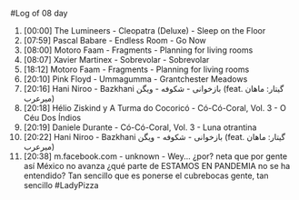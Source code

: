 #Log of 08 day

1. [00:00] The Lumineers - Cleopatra (Deluxe) - Sleep on the Floor
1. [07:59] Pascal Babare - Endless Room - Go Now
1. [08:00] Motoro Faam - Fragments - Planning for living rooms
1. [08:07] Xavier Martinex - Sobrevolar - Sobrevolar
1. [18:12] Motoro Faam - Fragments - Planning for living rooms
1. [20:10] Pink Floyd - Ummagumma - Grantchester Meadows
1. [20:16] Hani Niroo - Bazkhani بازخوانی - شکوفه - ویگن (feat. گیتار: ماهان میرعرب)
1. [20:18] Hélio Ziskind y A Turma do Cocoricó - Có-Có-Coral, Vol. 3 - O Céu Dos Índios
1. [20:19] Daniele Durante - Có-Có-Coral, Vol. 3 - Luna otrantina
1. [20:22] Hani Niroo - Bazkhani بازخوانی - شکوفه - ویگن (feat. گیتار: ماهان میرعرب)
1. [20:38] m.facebook.com - unknown - Wey... ¿por? neta que por gente así México no avanza ¿qué parte de ESTAMOS EN PANDEMIA no se ha entendido? Tan sencillo que es ponerse el cubrebocas gente, tan sencillo #LadyPizza
